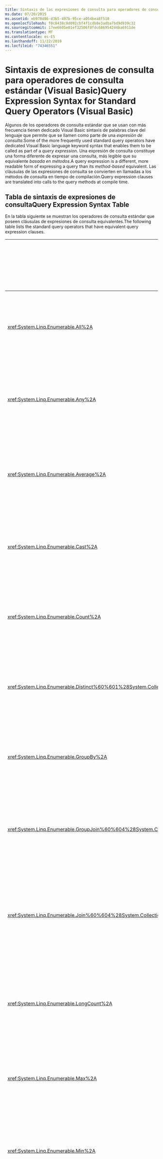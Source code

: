 ```yaml
---
title: Sintaxis de las expresiones de consulta para operadores de consulta estándar
ms.date: 07/20/2015
ms.assetid: eb978d86-d3b5-497b-95ce-a054bea8f510
ms.openlocfilehash: f0c8438c8d092cbf4f1cdb8e3adba7bd9d939c32
ms.sourcegitcommit: 17ee6605e01ef32506f8fdc686954244ba6911de
ms.translationtype: MT
ms.contentlocale: es-ES
ms.lasthandoff: 11/22/2019
ms.locfileid: "74346551"
---
```

# <a name="query-expression-syntax-for-standard-query-operators-visual-basic"></a><span data-ttu-id="d7a88-102">Sintaxis de expresiones de consulta para operadores de consulta estándar (Visual Basic)</span><span class="sxs-lookup"><span data-stu-id="d7a88-102">Query Expression Syntax for Standard Query Operators (Visual Basic)</span></span>
<span data-ttu-id="d7a88-103">Algunos de los operadores de consulta estándar que se usan con más frecuencia tienen dedicado Visual Basic sintaxis de palabras clave del lenguaje que permite que se llamen como parte de una *expresión de consulta*.</span><span class="sxs-lookup"><span data-stu-id="d7a88-103">Some of the more frequently used standard query operators have dedicated Visual Basic language keyword syntax that enables them to be called as part of a *query expression*.</span></span> <span data-ttu-id="d7a88-104">Una expresión de consulta constituye una forma diferente de expresar una consulta, más legible que su equivalente *basada en métodos*.</span><span class="sxs-lookup"><span data-stu-id="d7a88-104">A query expression is a different, more readable form of expressing a query than its *method-based*  equivalent.</span></span> <span data-ttu-id="d7a88-105">Las cláusulas de las expresiones de consulta se convierten en llamadas a los métodos de consulta en tiempo de compilación.</span><span class="sxs-lookup"><span data-stu-id="d7a88-105">Query expression clauses are translated into calls to the query methods at compile time.</span></span>  
  
## <a name="query-expression-syntax-table"></a><span data-ttu-id="d7a88-106">Tabla de sintaxis de expresiones de consulta</span><span class="sxs-lookup"><span data-stu-id="d7a88-106">Query Expression Syntax Table</span></span>  
 <span data-ttu-id="d7a88-107">En la tabla siguiente se muestran los operadores de consulta estándar que poseen cláusulas de expresiones de consulta equivalentes.</span><span class="sxs-lookup"><span data-stu-id="d7a88-107">The following table lists the standard query operators that have equivalent query expression clauses.</span></span>  
  
|<span data-ttu-id="d7a88-108">Método</span><span class="sxs-lookup"><span data-stu-id="d7a88-108">Method</span></span>|<span data-ttu-id="d7a88-109">Visual Basic sintaxis de expresiones de consulta</span><span class="sxs-lookup"><span data-stu-id="d7a88-109">Visual Basic Query Expression Syntax</span></span>|  
|------------|------------------------------------------|  
|<xref:System.Linq.Enumerable.All%2A>|`Aggregate … In … Into All(…)`<br /><br /> <span data-ttu-id="d7a88-110">(Para obtener más información, vea [cláusula Aggregate](../../../../visual-basic/language-reference/queries/aggregate-clause.md)).</span><span class="sxs-lookup"><span data-stu-id="d7a88-110">(For more information, see [Aggregate Clause](../../../../visual-basic/language-reference/queries/aggregate-clause.md).)</span></span>|  
|<xref:System.Linq.Enumerable.Any%2A>|`Aggregate … In … Into Any()`<br /><br /> <span data-ttu-id="d7a88-111">(Para obtener más información, vea [cláusula Aggregate](../../../../visual-basic/language-reference/queries/aggregate-clause.md)).</span><span class="sxs-lookup"><span data-stu-id="d7a88-111">(For more information, see [Aggregate Clause](../../../../visual-basic/language-reference/queries/aggregate-clause.md).)</span></span>|  
|<xref:System.Linq.Enumerable.Average%2A>|`Aggregate … In … Into Average()`<br /><br /> <span data-ttu-id="d7a88-112">(Para obtener más información, vea [cláusula Aggregate](../../../../visual-basic/language-reference/queries/aggregate-clause.md)).</span><span class="sxs-lookup"><span data-stu-id="d7a88-112">(For more information, see [Aggregate Clause](../../../../visual-basic/language-reference/queries/aggregate-clause.md).)</span></span>|  
|<xref:System.Linq.Enumerable.Cast%2A>|`From … As …`<br /><br /> <span data-ttu-id="d7a88-113">(Para obtener más información, vea [cláusula FROM](../../../../visual-basic/language-reference/queries/from-clause.md)).</span><span class="sxs-lookup"><span data-stu-id="d7a88-113">(For more information, see [From Clause](../../../../visual-basic/language-reference/queries/from-clause.md).)</span></span>|  
|<xref:System.Linq.Enumerable.Count%2A>|`Aggregate … In … Into Count()`<br /><br /> <span data-ttu-id="d7a88-114">(Para obtener más información, vea [cláusula Aggregate](../../../../visual-basic/language-reference/queries/aggregate-clause.md)).</span><span class="sxs-lookup"><span data-stu-id="d7a88-114">(For more information, see [Aggregate Clause](../../../../visual-basic/language-reference/queries/aggregate-clause.md).)</span></span>|  
|<xref:System.Linq.Enumerable.Distinct%60%601%28System.Collections.Generic.IEnumerable%7B%60%600%7D%29>|`Distinct`<br /><br /> <span data-ttu-id="d7a88-115">(Para obtener más información, vea [DISTINCT (cláusula](../../../../visual-basic/language-reference/queries/distinct-clause.md))).</span><span class="sxs-lookup"><span data-stu-id="d7a88-115">(For more information, see [Distinct Clause](../../../../visual-basic/language-reference/queries/distinct-clause.md).)</span></span>|  
|<xref:System.Linq.Enumerable.GroupBy%2A>|`Group … By … Into …`<br /><br /> <span data-ttu-id="d7a88-116">(Para obtener más información, vea [cláusula Group by](../../../../visual-basic/language-reference/queries/group-by-clause.md)).</span><span class="sxs-lookup"><span data-stu-id="d7a88-116">(For more information, see [Group By Clause](../../../../visual-basic/language-reference/queries/group-by-clause.md).)</span></span>|  
|<xref:System.Linq.Enumerable.GroupJoin%60%604%28System.Collections.Generic.IEnumerable%7B%60%600%7D%2CSystem.Collections.Generic.IEnumerable%7B%60%601%7D%2CSystem.Func%7B%60%600%2C%60%602%7D%2CSystem.Func%7B%60%601%2C%60%602%7D%2CSystem.Func%7B%60%600%2CSystem.Collections.Generic.IEnumerable%7B%60%601%7D%2C%60%603%7D%29>|`Group Join … In … On …`<br /><br /> <span data-ttu-id="d7a88-117">(Para obtener más información, vea [cláusula Group join](../../../../visual-basic/language-reference/queries/group-join-clause.md)).</span><span class="sxs-lookup"><span data-stu-id="d7a88-117">(For more information, see [Group Join Clause](../../../../visual-basic/language-reference/queries/group-join-clause.md).)</span></span>|  
|<xref:System.Linq.Enumerable.Join%60%604%28System.Collections.Generic.IEnumerable%7B%60%600%7D%2CSystem.Collections.Generic.IEnumerable%7B%60%601%7D%2CSystem.Func%7B%60%600%2C%60%602%7D%2CSystem.Func%7B%60%601%2C%60%602%7D%2CSystem.Func%7B%60%600%2C%60%601%2C%60%603%7D%29>|`From x In …, y In … Where x.a = b.a`<br /><br /> <span data-ttu-id="d7a88-118">O bien,</span><span class="sxs-lookup"><span data-stu-id="d7a88-118">-or-</span></span><br /><br /> `Join … [As …]In … On …`<br /><br /> <span data-ttu-id="d7a88-119">(Para obtener más información, vea [cláusula join](../../../../visual-basic/language-reference/queries/join-clause.md)).</span><span class="sxs-lookup"><span data-stu-id="d7a88-119">(For more information, see [Join Clause](../../../../visual-basic/language-reference/queries/join-clause.md).)</span></span>|  
|<xref:System.Linq.Enumerable.LongCount%2A>|`Aggregate … In … Into LongCount()`<br /><br /> <span data-ttu-id="d7a88-120">(Para obtener más información, vea [cláusula Aggregate](../../../../visual-basic/language-reference/queries/aggregate-clause.md)).</span><span class="sxs-lookup"><span data-stu-id="d7a88-120">(For more information, see [Aggregate Clause](../../../../visual-basic/language-reference/queries/aggregate-clause.md).)</span></span>|  
|<xref:System.Linq.Enumerable.Max%2A>|`Aggregate … In … Into Max()`<br /><br /> <span data-ttu-id="d7a88-121">(Para obtener más información, vea [cláusula Aggregate](../../../../visual-basic/language-reference/queries/aggregate-clause.md)).</span><span class="sxs-lookup"><span data-stu-id="d7a88-121">(For more information, see [Aggregate Clause](../../../../visual-basic/language-reference/queries/aggregate-clause.md).)</span></span>|  
|<xref:System.Linq.Enumerable.Min%2A>|`Aggregate … In … Into Min()`<br /><br /> <span data-ttu-id="d7a88-122">(Para obtener más información, vea [cláusula Aggregate](../../../../visual-basic/language-reference/queries/aggregate-clause.md)).</span><span class="sxs-lookup"><span data-stu-id="d7a88-122">(For more information, see [Aggregate Clause](../../../../visual-basic/language-reference/queries/aggregate-clause.md).)</span></span>|  
|<xref:System.Linq.Enumerable.OrderBy%60%602%28System.Collections.Generic.IEnumerable%7B%60%600%7D%2CSystem.Func%7B%60%600%2C%60%601%7D%29>|`Order By`<br /><br /> <span data-ttu-id="d7a88-123">(Para obtener más información, vea [cláusula order by](../../../../visual-basic/language-reference/queries/order-by-clause.md)).</span><span class="sxs-lookup"><span data-stu-id="d7a88-123">(For more information, see [Order By Clause](../../../../visual-basic/language-reference/queries/order-by-clause.md).)</span></span>|  
|<xref:System.Linq.Enumerable.OrderByDescending%60%602%28System.Collections.Generic.IEnumerable%7B%60%600%7D%2CSystem.Func%7B%60%600%2C%60%601%7D%29>|`Order By … Descending`<br /><br /> <span data-ttu-id="d7a88-124">(Para obtener más información, vea [cláusula order by](../../../../visual-basic/language-reference/queries/order-by-clause.md)).</span><span class="sxs-lookup"><span data-stu-id="d7a88-124">(For more information, see [Order By Clause](../../../../visual-basic/language-reference/queries/order-by-clause.md).)</span></span>|  
|<xref:System.Linq.Enumerable.Select%2A>|`Select`<br /><br /> <span data-ttu-id="d7a88-125">(Para obtener más información, vea [cláusula SELECT](../../../../visual-basic/language-reference/queries/select-clause.md)).</span><span class="sxs-lookup"><span data-stu-id="d7a88-125">(For more information, see [Select Clause](../../../../visual-basic/language-reference/queries/select-clause.md).)</span></span>|  
|<xref:System.Linq.Enumerable.SelectMany%2A>|<span data-ttu-id="d7a88-126">Varias cláusulas `From`</span><span class="sxs-lookup"><span data-stu-id="d7a88-126">Multiple `From` clauses</span></span><br /><br /> <span data-ttu-id="d7a88-127">(Para obtener más información, vea [cláusula FROM](../../../../visual-basic/language-reference/queries/from-clause.md)).</span><span class="sxs-lookup"><span data-stu-id="d7a88-127">(For more information, see [From Clause](../../../../visual-basic/language-reference/queries/from-clause.md).)</span></span>|  
|<xref:System.Linq.Enumerable.Skip%2A>|`Skip`<br /><br /> <span data-ttu-id="d7a88-128">(Para obtener más información, vea la [cláusula SKIP](../../../../visual-basic/language-reference/queries/skip-clause.md)).</span><span class="sxs-lookup"><span data-stu-id="d7a88-128">(For more information, see [Skip Clause](../../../../visual-basic/language-reference/queries/skip-clause.md).)</span></span>|  
|<xref:System.Linq.Enumerable.SkipWhile%2A>|`Skip While`<br /><br /> <span data-ttu-id="d7a88-129">(Para obtener más información, vea la [cláusula SKIP while](../../../../visual-basic/language-reference/queries/skip-while-clause.md)).</span><span class="sxs-lookup"><span data-stu-id="d7a88-129">(For more information, see [Skip While Clause](../../../../visual-basic/language-reference/queries/skip-while-clause.md).)</span></span>|  
|<xref:System.Linq.Enumerable.Sum%2A>|`Aggregate … In … Into Sum()`<br /><br /> <span data-ttu-id="d7a88-130">(Para obtener más información, vea [cláusula Aggregate](../../../../visual-basic/language-reference/queries/aggregate-clause.md)).</span><span class="sxs-lookup"><span data-stu-id="d7a88-130">(For more information, see [Aggregate Clause](../../../../visual-basic/language-reference/queries/aggregate-clause.md).)</span></span>|  
|<xref:System.Linq.Enumerable.Take%2A>|`Take`<br /><br /> <span data-ttu-id="d7a88-131">(Para obtener más información, consulte [Take (cláusula](../../../../visual-basic/language-reference/queries/take-clause.md))).</span><span class="sxs-lookup"><span data-stu-id="d7a88-131">(For more information, see [Take Clause](../../../../visual-basic/language-reference/queries/take-clause.md).)</span></span>|  
|<xref:System.Linq.Enumerable.TakeWhile%2A>|`Take While`<br /><br /> <span data-ttu-id="d7a88-132">(Para obtener más información, vea [Take while (cláusula](../../../../visual-basic/language-reference/queries/take-while-clause.md))).</span><span class="sxs-lookup"><span data-stu-id="d7a88-132">(For more information, see [Take While Clause](../../../../visual-basic/language-reference/queries/take-while-clause.md).)</span></span>|  
|<xref:System.Linq.Enumerable.ThenBy%60%602%28System.Linq.IOrderedEnumerable%7B%60%600%7D%2CSystem.Func%7B%60%600%2C%60%601%7D%29>|`Order By …, …`<br /><br /> <span data-ttu-id="d7a88-133">(Para obtener más información, vea [cláusula order by](../../../../visual-basic/language-reference/queries/order-by-clause.md)).</span><span class="sxs-lookup"><span data-stu-id="d7a88-133">(For more information, see [Order By Clause](../../../../visual-basic/language-reference/queries/order-by-clause.md).)</span></span>|  
|<xref:System.Linq.Enumerable.ThenByDescending%60%602%28System.Linq.IOrderedEnumerable%7B%60%600%7D%2CSystem.Func%7B%60%600%2C%60%601%7D%29>|`Order By …, … Descending`<br /><br /> <span data-ttu-id="d7a88-134">(Para obtener más información, vea [cláusula order by](../../../../visual-basic/language-reference/queries/order-by-clause.md)).</span><span class="sxs-lookup"><span data-stu-id="d7a88-134">(For more information, see [Order By Clause](../../../../visual-basic/language-reference/queries/order-by-clause.md).)</span></span>|  
|<xref:System.Linq.Enumerable.Where%2A>|`Where`<br /><br /> <span data-ttu-id="d7a88-135">(Para obtener más información, vea la [cláusula WHERE](../../../../visual-basic/language-reference/queries/where-clause.md)).</span><span class="sxs-lookup"><span data-stu-id="d7a88-135">(For more information, see [Where Clause](../../../../visual-basic/language-reference/queries/where-clause.md).)</span></span>|  
  
## <a name="see-also"></a><span data-ttu-id="d7a88-136">Vea también</span><span class="sxs-lookup"><span data-stu-id="d7a88-136">See also</span></span>

- <xref:System.Linq.Enumerable>
- <xref:System.Linq.Queryable>
- [<span data-ttu-id="d7a88-137">Información general sobre operadores de consulta estándar (Visual Basic)</span><span class="sxs-lookup"><span data-stu-id="d7a88-137">Standard Query Operators Overview (Visual Basic)</span></span>](../../../../visual-basic/programming-guide/concepts/linq/standard-query-operators-overview.md)
- [<span data-ttu-id="d7a88-138">Clasificación de operadores de consulta estándar por modo de ejecución (Visual Basic)</span><span class="sxs-lookup"><span data-stu-id="d7a88-138">Classification of Standard Query Operators by Manner of Execution (Visual Basic)</span></span>](../../../../visual-basic/programming-guide/concepts/linq/classification-of-standard-query-operators-by-manner-of-execution.md)
